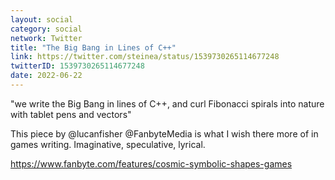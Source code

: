 ```yaml
---
layout: social
category: social
network: Twitter
title: "The Big Bang in Lines of C++"
link: https://twitter.com/steinea/status/1539730265114677248
twitterID: 1539730265114677248
date: 2022-06-22
---
```


"we write the Big Bang in lines of C++, and curl Fibonacci spirals into nature with tablet pens and vectors"

This piece by @lucanfisher @FanbyteMedia is what I wish there more of in games writing. Imaginative, speculative, lyrical.

<https://www.fanbyte.com/features/cosmic-symbolic-shapes-games>
